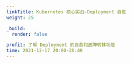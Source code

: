 ```yaml
---
linkTitle: Kubernetes 核心实战-Deployment 自愈
weight: 25

_build:
  render: false

profit: 了解 Deployment 的自愈和故障转移功能
time: 2021-12-17 20:00-20:40
---
```

